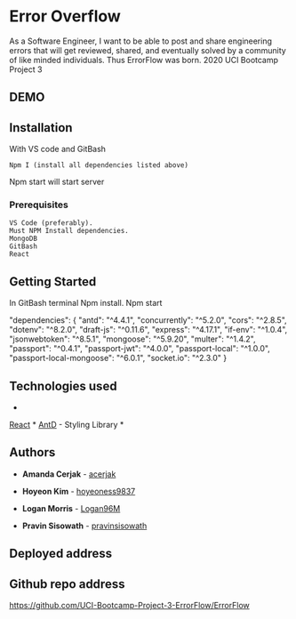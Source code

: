 # Error Overflow
 
As a Software Engineer, I want to be able to post and share engineering errors that will get reviewed, shared, and eventually solved by a community of like minded individuals.  Thus ErrorFlow was born. 2020 UCI Bootcamp Project 3

## DEMO



## Installation

With VS code and GitBash 
 
```
Npm I (install all dependencies listed above)
```
 
Npm start will start server 

### Prerequisites
 
```
VS Code (preferably). 
Must NPM Install dependencies.
MongoDB
GitBash
React
```

## Getting Started
 
In GitBash terminal Npm install. Npm start
 
"dependencies": {
    "antd": "^4.4.1",
    "concurrently": "^5.2.0",
    "cors": "^2.8.5",
    "dotenv": "^8.2.0",
    "draft-js": "^0.11.6",
    "express": "^4.17.1",
    "if-env": "^1.0.4",
    "jsonwebtoken": "^8.5.1",
    "mongoose": "^5.9.20",
    "multer": "^1.4.2",
    "passport": "^0.4.1",
    "passport-jwt": "^4.0.0",
    "passport-local": "^1.0.0",
    "passport-local-mongoose": "^6.0.1",
    "socket.io": "^2.3.0"
  }

## Technologies used

* 
[React](https://reactjs.org/docs/create-a-new-react-app.html) 
* 
[AntD](https://ant.design/) - Styling Library 
* 
 
## Authors
 
* **Amanda Cerjak** - [acerjak](https://github.com/acerjak)
 
* **Hoyeon Kim** - [hoyeoness9837](https://github.com/hoyeoness9837)
 
* **Logan Morris** - [Logan96M](https://github.com/Logan96M)
 
* **Pravin Sisowath** - [pravinsisowath](https://github.com/pravinsisowath)

## Deployed address

## Github repo address
https://github.com/UCI-Bootcamp-Project-3-ErrorFlow/ErrorFlow
